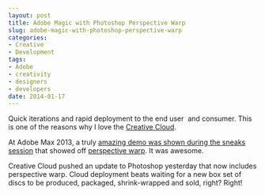 ```yaml
---
layout: post
title: Adobe Magic with Photoshop Perspective Warp
slug: adobe-magic-with-photoshop-perspective-warp
categories:
- Creative
- Development
tags:
- Adobe
- creativity
- designers
- developers
date: 2014-01-17
---
```

<p>Quick iterations and rapid deployment to the end user  and consumer. This is one of the reasons why I love the <a title="Adobe Creative Cloud" href="https://creative.adobe.com/" target="_blank">Creative Cloud</a>.</p>
<p>At Adobe Max 2013, a truly <a title="Watch the recorded demo on tv.adobe.com" href="http://tv.adobe.com/watch/adobe-technology-sneaks-2013/sneak-peek-perspective-warp-in-photoshop/" target="_blank">amazing demo was shown during the sneaks session</a> that showed off <a title="Perspective Warp" href="https://helpx.adobe.com/creative-cloud/learn/start/tutorials/photoshop-perspective-warp.html" target="_blank">perspective warp</a>. It was awesome.</p>
<p>Creative Cloud pushed an update to Photoshop yesterday that now includes perspective warp. Cloud deployment beats waiting for a new box set of discs to be produced, packaged, shrink-wrapped and sold, right? Right!</p>
